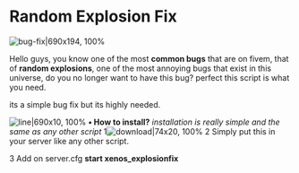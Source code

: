 # Random Explosion Fix

![bug-fix|690x194, 100%](https://i.imgur.com/mHv5IpX.jpg) 

Hello guys, you know one of the most **common bugs** that are on fivem, that of **random explosions**, one of the most annoying bugs that exist in this universe, do you no longer want to have this bug? perfect this script is what you need.

its a simple bug fix but its highly needed.

![line|690x10, 100%](https://i.imgur.com/fWi6erI.png) 
**• How to install?**
*installation is really simple and the same as any other script*
1![download|74x20, 100%](https://i.imgur.com/mqxYryX.png)
2 Simply put this in your server like any other script.
 
3 Add on server.cfg **start xenos_explosionfix**
